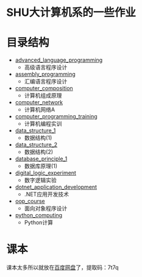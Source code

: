 # SHU大计算机系的一些作业

# 目录结构

- [advanced_language_programming](advanced_language_programming)
  - 高级语言程序设计
- [assembly_programming](assembly_programming)
  - 汇编语言程序设计
- [computer_composition](computer_composition)
  - 计算机组成原理
- [computer_network](computer_network)
  - 计算机网络A
- [computer_programming_training](computer_programming_training)
  - 计算机编程实训
- [data_structure_1](data_structure_1)
  - 数据结构(1)
- [data_structure_2](data_structure_2)
  - 数据结构(2)
- [database_principle_1](database_principle_1)
  - 数据库原理(1)
- [digital_logic_experiment](digital_logic_experiment)
  - 数字逻辑实验
- [dotnet_application_development](dotnet_application_development)
  - .NET应用开发技术
- [oop_course](oop_course)
  - 面向对象程序设计
- [python_computing](python_computing)
  - Python计算

# 课本

课本太多所以就放在[百度网盘](https://pan.baidu.com/s/18Yjki1YKnsPp9Yod8MBqww?pwd=7t7q)了，提取码：7t7q
